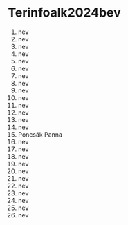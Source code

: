 # Terinfoalk2024bev

1. nev
2. nev
3. nev
4. nev
5. nev
6. nev
7. nev
8. nev
9. nev
10. nev
11. nev
12. nev
13. nev
14. nev
15. Poncsák Panna
16. nev
17. nev
18. nev
19. nev
20. nev
21. nev
22. nev
23. nev
24. nev
25. nev
26. nev
